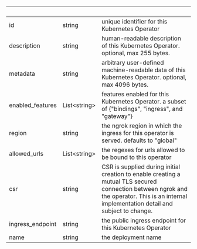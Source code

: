 <!-- Code generated for API Clients. DO NOT EDIT. -->

| &nbsp;           | &nbsp;             | &nbsp;                                                                                                                                                                                      |
| ---------------- | ------------------ | ------------------------------------------------------------------------------------------------------------------------------------------------------------------------------------------- |
| id               | string             | unique identifier for this Kubernetes Operator                                                                                                                                              |
| description      | string             | human-readable description of this Kubernetes Operator. optional, max 255 bytes.                                                                                                            |
| metadata         | string             | arbitrary user-defined machine-readable data of this Kubernetes Operator. optional, max 4096 bytes.                                                                                         |
| enabled_features | List&lt;string&gt; | features enabled for this Kubernetes Operator. a subset of {"bindings", "ingress", and "gateway"}                                                                                           |
| region           | string             | the ngrok region in which the ingress for this operator is served. defaults to "global"                                                                                                     |
| allowed_urls     | List&lt;string&gt; | the regexes for urls allowed to be bound to this operator                                                                                                                                   |
| csr              | string             | CSR is supplied during initial creation to enable creating a mutual TLS secured connection between ngrok and the operator. This is an internal implementation detail and subject to change. |
| ingress_endpoint | string             | the public ingress endpoint for this Kubernetes Operator                                                                                                                                    |
| name             | string             | the deployment name                                                                                                                                                                         |

